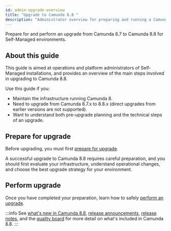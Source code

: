 ```yaml
---
id: admin-upgrade-overview
title: "Upgrade to Camunda 8.8 "
description: "Administrator overview for preparing and running a Camunda 8.8 Self-Managed upgrade."
---
```


Prepare for and perform an upgrade from Camunda 8.7 to Camunda 8.8 for Self-Managed environments.

## About this guide

This guide is aimed at operations and platform administrators of Self-Managed installations, and provides an overview of the main steps involved in upgrading to Camunda 8.8.

Use this guide if you:

- Maintain the infrastructure running Camunda 8.
- Need to upgrade from Camunda 8.7.x to 8.8.x (direct upgrades from earlier versions are not supported).
- Want to understand both pre-upgrade planning and the technical steps of an upgrade.

## Prepare for upgrade

Before upgrading, you must first [prepare for upgrade](prepare-for-update.md).

A successful upgrade to Camunda 8.8 requires careful preparation, and you should first evaluate your infrastructure, understand operational changes, and choose the best upgrade strategy for your environment.

## Perform upgrade

Once you have completed your preparation, learn how to safely [perform an upgrade](run-update.md).

:::info
See [what's new in Camunda 8.8](/components/whats-new-in-88.md), [release announcements](/reference/announcements-release-notes/880/880-announcements.md), [release notes](/reference/announcements-release-notes/880/880-release-notes.md), and the [quality board](https://github.com/orgs/camunda/projects/187/views/15) for more detail on what's included in Camunda 8.8.
:::

